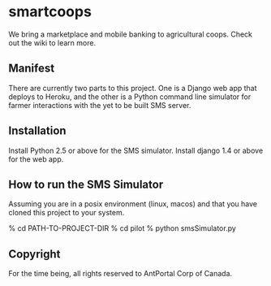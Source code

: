 # smartcoops

We bring a marketplace and mobile banking to agricultural coops. Check out the wiki to learn more.

## Manifest

There are currently two parts to this project. One is a Django web app that deploys to Heroku, and the other is a Python command line simulator for farmer interactions with the yet to be built SMS server.

## Installation

Install Python 2.5 or above for the SMS simulator. Install django 1.4 or above for the web app.

## How to run the SMS Simulator

Assuming you are in a posix environment (linux, macos) and that you have cloned this project to your system.

% cd PATH-TO-PROJECT-DIR
% cd pilot
% python smsSimulator.py

## Copyright

For the time being, all rights reserved to AntPortal Corp of Canada.

